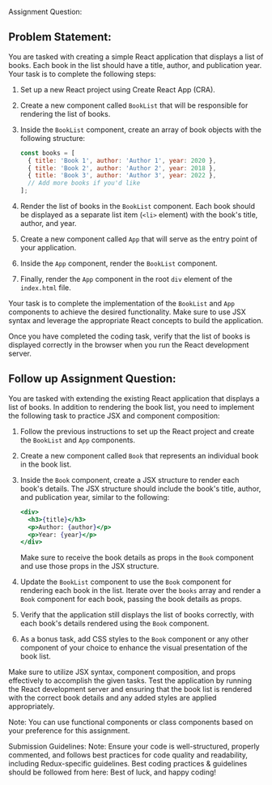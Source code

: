 Assignment Question:
## Problem Statement:
You are tasked with creating a simple React application that displays a list of books. Each book in the list should have a title, author, and publication year. Your task is to complete the following steps:

1. Set up a new React project using Create React App (CRA).

2. Create a new component called `BookList` that will be responsible for rendering the list of books.

3. Inside the `BookList` component, create an array of book objects with the following structure:

   ```javascript
   const books = [
     { title: 'Book 1', author: 'Author 1', year: 2020 },
     { title: 'Book 2', author: 'Author 2', year: 2018 },
     { title: 'Book 3', author: 'Author 3', year: 2022 },
     // Add more books if you'd like
   ];
   ```

4. Render the list of books in the `BookList` component. Each book should be displayed as a separate list item (`<li>` element) with the book's title, author, and year.

5. Create a new component called `App` that will serve as the entry point of your application.

6. Inside the `App` component, render the `BookList` component.

7. Finally, render the `App` component in the root `div` element of the `index.html` file.

Your task is to complete the implementation of the `BookList` and `App` components to achieve the desired functionality. Make sure to use JSX syntax and leverage the appropriate React concepts to build the application.

Once you have completed the coding task, verify that the list of books is displayed correctly in the browser when you run the React development server.



## Follow up Assignment Question:

You are tasked with extending the existing React application that displays a list of books. In addition to rendering the book list, you need to implement the following task to practice JSX and component composition:

1. Follow the previous instructions to set up the React project and create the `BookList` and `App` components.

2. Create a new component called `Book` that represents an individual book in the book list.

3. Inside the `Book` component, create a JSX structure to render each book's details. The JSX structure should include the book's title, author, and publication year, similar to the following:

   ```jsx
   <div>
     <h3>{title}</h3>
     <p>Author: {author}</p>
     <p>Year: {year}</p>
   </div>
   ```

   Make sure to receive the book details as props in the `Book` component and use those props in the JSX structure.

4. Update the `BookList` component to use the `Book` component for rendering each book in the list. Iterate over the `books` array and render a `Book` component for each book, passing the book details as props.

5. Verify that the application still displays the list of books correctly, with each book's details rendered using the `Book` component.

6. As a bonus task, add CSS styles to the `Book` component or any other component of your choice to enhance the visual presentation of the book list.

Make sure to utilize JSX syntax, component composition, and props effectively to accomplish the given tasks. Test the application by running the React development server and ensuring that the book list is rendered with the correct book details and any added styles are applied appropriately.

Note: You can use functional components or class components based on your preference for this assignment.

Submission Guidelines: 
Note: Ensure your code is well-structured, properly commented, and follows best practices for code quality and readability, including Redux-specific guidelines.
Best coding practices & guidelines should be followed from here: 
Best of luck, and happy coding!